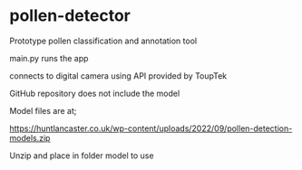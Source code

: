 # pollen-detector
Prototype pollen classification and annotation tool


main.py runs the app 
 
connects to digital camera using API provided by ToupTek
  
GitHub repository does not include the model

Model files are at;

https://huntlancaster.co.uk/wp-content/uploads/2022/09/pollen-detection-models.zip

Unzip and place in folder model to use
